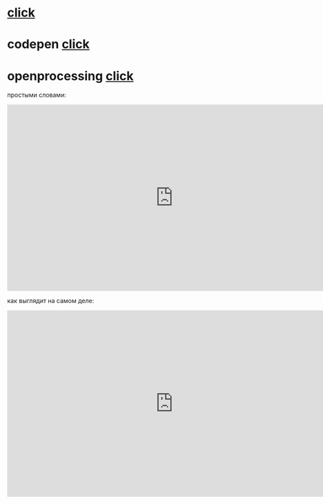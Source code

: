 # [click](https://www.youtube.com/watch?v=dQw4w9WgXcQ&ab_channel=RickAstley)
# codepen [click](https://codepen.io/W1zard70r)
# openprocessing [click](https://openprocessing.org/user/344146/?view=activity&o=1)

простыми словами:
<iframe width="768" height="432" src="https://miro.com/app/live-embed/uXjVPEfQZLE=/?moveToViewport=-4778,-2388,7359,3591&embedId=8080440899" frameborder="0" scrolling="no" allowfullscreen></iframe>



как выглядит на самом деле:
<iframe width="768" height="432" src="https://miro.com/app/live-embed/uXjVPCLzlgs=/?moveToViewport=-15122,-7123,31777,15507&embedId=412836017822" frameborder="0" scrolling="no" allowfullscreen></iframe>
